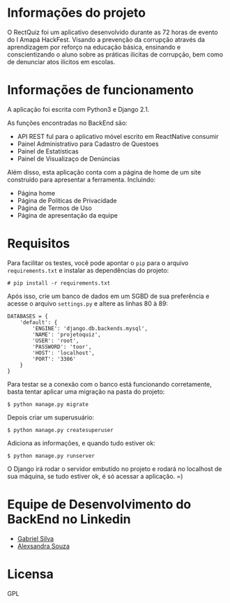 # Informações do projeto

O RectQuiz foi um aplicativo desenvolvido durante as 72 horas de evento do I Amapá HackFest. 
Visando a prevenção da corrupção através da aprendizagem por reforço na educação básica, ensinando
e conscientizando o aluno sobre as práticas ilicitas de corrupção, bem como de denunciar atos ilicitos em escolas.

# Informações de funcionamento

A aplicação foi escrita com Python3 e Django 2.1.

As funções encontradas no BackEnd são:

* API REST ful para o aplicativo móvel escrito em ReactNative consumir
* Painel Administrativo para Cadastro de Questoes
* Painel de Estatísticas 
* Painel de Visualizaço de Denúncias

Além disso, esta aplicação conta com a página de home de um site construído para apresentar a ferramenta. Incluindo:

* Página home
* Página de Politicas de Privacidade
* Página de Termos de Uso
* Página de apresentação da equipe


# Requisitos

Para facilitar os testes, você pode apontar o `pip` para o arquivo `requirements.txt` e instalar as dependências do projeto:

```
# pip install -r requirements.txt
```

Após isso, crie um banco de dados em um SGBD de sua preferência e acesse o arquivo `settings.py` e altere as linhas 80 à 89:
```
DATABASES = {
    'default': {
        'ENGINE': 'django.db.backends.mysql',
        'NAME': 'projetoquiz',
        'USER': 'root',
        'PASSWORD': 'toor',
        'HOST': 'localhost',
        'PORT': '3306'
    }
}
```

Para testar se a conexão com o banco está funcionando corretamente, basta tentar aplicar uma migração na pasta do projeto:

```
$ python manage.py migrate
```

Depois criar um superusuário:

```
$ python manage.py createsuperuser 
```

Adiciona as informações, e quando tudo estiver ok:

```
$ python manage.py runserver
```

O Django irá rodar o servidor embutido no projeto e rodará no localhost de sua máquina, se tudo estiver ok, é só acessar a aplicação. =)


# Equipe de Desenvolvimento do BackEnd no Linkedin

* [Gabriel Silva](https://www.linkedin.com/in/bsgabrielsilva/) 
* [Alexsandra Souza](https://www.linkedin.com/in/alexsandrasouza/)

# Licensa

GPL
